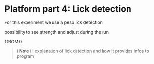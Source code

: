 # Platform part 4: Lick detection

For this experiment we use a peso lick detection

possibility to see strength and adjust during the run

{{BOM}}


>i **Note** 
>i
>i explanation of lick detection and how it provides infos to program





